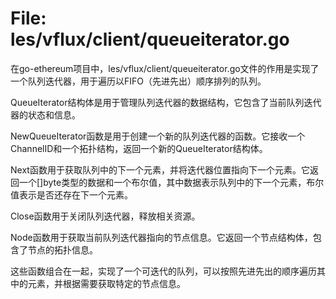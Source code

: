 # File: les/vflux/client/queueiterator.go

在go-ethereum项目中，les/vflux/client/queueiterator.go文件的作用是实现了一个队列迭代器，用于遍历以FIFO（先进先出）顺序排列的队列。

QueueIterator结构体是用于管理队列迭代器的数据结构，它包含了当前队列迭代器的状态和信息。

NewQueueIterator函数是用于创建一个新的队列迭代器的函数。它接收一个ChannelID和一个拓扑结构，返回一个新的QueueIterator结构体。

Next函数用于获取队列中的下一个元素，并将迭代器位置指向下一个元素。它返回一个[]byte类型的数据和一个布尔值，其中数据表示队列中的下一个元素，布尔值表示是否还存在下一个元素。

Close函数用于关闭队列迭代器，释放相关资源。

Node函数用于获取当前队列迭代器指向的节点信息。它返回一个节点结构体，包含了节点的拓扑信息。

这些函数组合在一起，实现了一个可迭代的队列，可以按照先进先出的顺序遍历其中的元素，并根据需要获取特定的节点信息。

